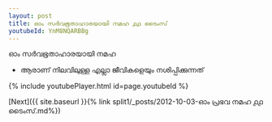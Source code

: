 ```yaml
---
layout: post
title: ഓം സർവഭൂതാഹാരയായി നമഹ ൧൧ ടൈംസ്
youtubeId: YnM8NQARBBg
---
```

 
 
 ഓം സർവഭൂതാഹാരയായി നമഹ 
 
 -  ആരാണ് നിലവിലുള്ള എല്ലാ ജീവികളെയും നശിപ്പിക്കുന്നത് 
 
  
 
  
 
 
 
 
 
 


{% include youtubePlayer.html id=page.youtubeId %}
 
[Next]({{ site.baseurl }}{% link  split1/_posts/2012-10-03-ഓം പ്രഭവ നമഹ ൧൧ ടൈംസ്.md%})
 
